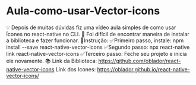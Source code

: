 # Aula-como-usar-Vector-icons
 💡 Depois de muitas dúvidas fiz uma vídeo aula simples de como usar Ícones no react-native no CLI.  🥵 Foi difícil de encontrar maneira de instalar a biblioteca e fazer funcionar.  📝Instrução:  ✅Primeiro passo, instale:   npm install --save react-native-vector-icons ✅Segundo passo:  npx react-native link react-native-vector-icons ✅Terceiro passo: Feche seu projeto e inicia ele novamente.  📚 Link da Biblioteca: https://github.com/oblador/react-native-vector-icons  Link dos Icones:  https://oblador.github.io/react-native-vector-icons/
